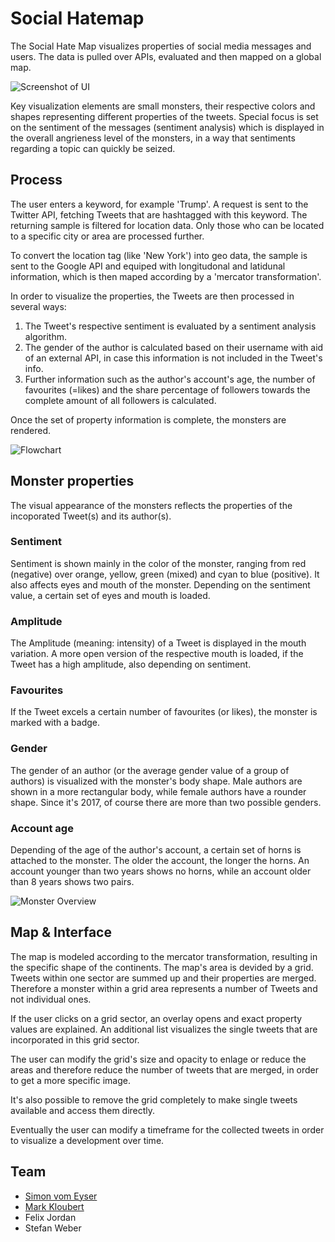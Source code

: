 # Social Hatemap

The Social Hate Map visualizes properties of social media messages and users. The data is pulled over APIs, evaluated and then mapped on a global map.


![Screenshot of UI](screenshot.png)

Key visualization elements are small monsters, their respective colors and shapes representing different properties of the tweets. Special focus is set on the sentiment of the messages (sentiment analysis) which is displayed in the overall angrieness level of the monsters, in a way that sentiments regarding a topic can quickly be seized. 

## Process


The user enters a keyword, for example 'Trump'. A request is sent to the Twitter API, fetching Tweets that are hashtagged with this keyword. The returning sample is filtered for location data. Only those who can be located to a specific city or area are processed further. 

To convert the location tag (like 'New York') into geo data, the sample is sent to the Google API and equiped with longitudonal and latidunal information, which is then maped according by a 'mercator transformation'.

In order to visualize the properties, the Tweets are then processed in several ways: 

1. The Tweet's respective sentiment is evaluated by a sentiment analysis algorithm. 
2. The gender of the author is calculated based on their username with aid of an external API, in case this information is not included in the Tweet's info.
3. Further information such as the author's account's age, the number of favourites (=likes) and the share percentage of followers towards the complete amount of all followers is calculated. 

Once the set of property information is complete, the monsters are rendered.

![Flowchart](src/img/hatemap-flowchart-cropped.svg)

## Monster properties

The visual appearance of the monsters reflects the properties of the incoporated Tweet(s) and its author(s). 


### Sentiment
Sentiment is shown mainly in the color of the monster, ranging from red (negative) over orange, yellow, green (mixed) and cyan to blue (positive). It also affects eyes and mouth of the monster. Depending on the sentiment value, a certain set of eyes and mouth is loaded.

### Amplitude
The Amplitude (meaning: intensity) of a Tweet is displayed in the mouth variation. A more open version of the respective mouth is loaded, if the Tweet has a high amplitude, also depending on sentiment. 

### Favourites
If the Tweet excels a certain number of favourites (or likes), the monster is marked with a badge.   

### Gender
The gender of an author (or the average gender value of a group of authors) is visualized with the monster's body shape. Male authors are shown in a more rectangular body, while female authors have a rounder shape. Since it's 2017, of course there are more than two possible genders.     

### Account age
Depending of the age of the author's account, a certain set of horns is attached to the monster. The older the account, the longer the horns. An account younger than two years shows no horns, while an account older than 8 years shows two pairs.    

![Monster Overview](src/img/monster-overview.svg)

## Map & Interface

The map is modeled according to the mercator transformation, resulting in the specific shape of the continents. The map's area is devided by a grid. Tweets within one sector are summed up and their properties are merged. Therefore a monster within a grid area represents a number of Tweets and not individual ones.

If the user clicks on a grid sector, an overlay opens and exact property values are explained. An additional list visualizes the single tweets that are incorporated in this grid sector. 

The user can modify the grid's size and opacity to enlage or reduce the areas and therefore reduce the number of tweets that are merged, in order to get a more specific image. 

It's also possible to remove the grid completely to make single tweets available and access them directly.

Eventually the user can modify a timeframe for the collected tweets in order to visualize a development over time. 

## Team

- [Simon vom Eyser](http://simonvomeyser.de/)
- [Mark Kloubert](http://marckloubert.com)
- Felix Jordan
- Stefan Weber


